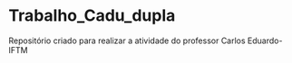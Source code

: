 # Trabalho_Cadu_dupla
Repositório criado para realizar a atividade do professor Carlos Eduardo-IFTM
